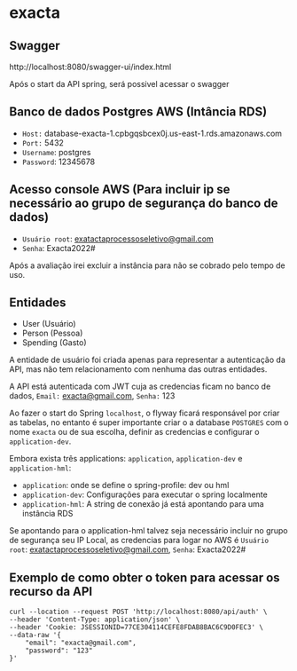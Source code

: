 # exacta

## Swagger
http://localhost:8080/swagger-ui/index.html

Após o start da API spring, será possivel acessar o swagger

## Banco de dados Postgres AWS (Intância RDS)
  - `Host:` database-exacta-1.cpbgqsbcex0j.us-east-1.rds.amazonaws.com
  - `Port:` 5432
  - `Username`: postgres
  - `Password`: 12345678

## Acesso console AWS (Para incluir ip se necessário ao grupo de segurança do banco de dados)
  - `Usuário root`: exatactaprocessoseletivo@gmail.com
  - `Senha`: Exacta2022#

Após a avaliação irei excluir a instância para não se cobrado pelo tempo de uso.

## Entidades
  - User (Usuário)
  - Person (Pessoa)
  - Spending (Gasto)
  
A entidade de usuário foi criada apenas para representar a autenticação da API, mas não tem relacionamento com nenhuma das outras entidades.

A API está autenticada com JWT cuja as credencias ficam no banco de dados, `Email:` exacta@gmail.com, `Senha:` 123

Ao fazer o start do Spring `localhost`, o flyway ficará responsável por criar as tabelas, no entanto é super importante criar o a database `POSTGRES` com o nome `exacta` ou de sua escolha, definir as credencias e configurar o `application-dev`.

Embora exista três applications: `application`, `application-dev` e `application-hml`:
  - `application`: onde se define o spring-profile: dev ou hml
  - `application-dev`: Configurações para executar o spring localmente
  - `application-hml`: A string de conexão já está apontando para uma instância RDS

Se apontando para o application-hml talvez seja necessário incluir no grupo de segurança seu IP Local, as credencias para logar no AWS é `Usuário root`: exatactaprocessoseletivo@gmail.com, `Senha`: Exacta2022#

## Exemplo de como obter o token para acessar os recurso da API
```
curl --location --request POST 'http://localhost:8080/api/auth' \
--header 'Content-Type: application/json' \
--header 'Cookie: JSESSIONID=77CE304114CEFE8FDAB8BAC6C9D0FEC3' \
--data-raw '{
    "email": "exacta@gmail.com",
    "password": "123"
}'
```
